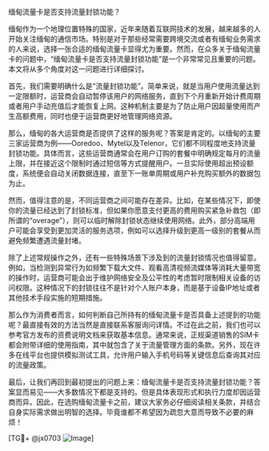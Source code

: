缅甸流量卡是否支持流量封锁功能？

缅甸作为一个地理位置特殊的国家，近年来随着互联网技术的发展，越来越多的人开始关注缅甸的通信市场。特别是对于那些经常需要跨境交流或者有缅甸业务需求的人来说，选择一张合适的缅甸流量卡显得尤为重要。然而，在众多关于缅甸流量卡的问题中，“缅甸流量卡是否支持流量封锁功能”是一个非常常见且重要的问题。本文将从多个角度对这一问题进行详细探讨。

首先，我们需要明确什么是“流量封锁功能”。简单来说，就是当用户使用流量达到一定限额时，运营商会自动暂停该用户的网络服务，直到下个月重新开始计费周期或者用户手动充值后才能恢复上网。这种机制主要是为了防止用户因超量使用而产生高额费用，同时也便于运营商更好地管理网络资源。

那么，缅甸的各大运营商是否提供了这样的服务呢？答案是肯定的。以缅甸的主要三家运营商为例——Ooredoo、Mytel以及Telenor，它们都不同程度地支持流量封锁功能。具体而言，这些运营商通常会在用户订购的套餐中明确规定每月的流量上限，并在接近这个限制时通过短信等方式提醒用户。一旦实际使用超出预设额度，系统便会自动关闭数据连接，直至下一账单周期或用户补充购买额外的数据包为止。

然而，值得注意的是，不同运营商之间可能存在差异。比如，在某些情况下，即使你的流量已经达到了封锁标准，但如果你愿意支付更高的费用购买紧急补救包（即所谓的“overage”），则可以临时解除封锁状态继续使用网络。此外，部分高端用户可能会享受到更加灵活的服务选项，例如可以选择升级到更高一级别的套餐从而避免频繁遭遇流量封堵。

除了上述常规操作之外，还有一些特殊场景下涉及到的流量封锁情况也值得留意。例如，当检测到异常行为如频繁下载大文件、观看高清视频流媒体等消耗大量带宽的操作时，运营商可能会出于维护网络安全及公平性的考虑暂时限制相关设备的访问权限。这种情况下的封锁往往不是针对个人账户本身，而是基于设备IP地址或者其他技术手段实施的短期措施。

那么作为消费者而言，如何判断自己所持有的缅甸流量卡是否具备上述提到的功能呢？最直接有效的方法当然是直接联系客服询问详情。不过在此之前，我们也可以参考官方发布的资费说明文档来获取基本信息。通常来说，正规渠道销售的SIM卡都会附带详细的使用指南，其中就包含了关于流量管理方面的条款。另外，现在许多在线平台也提供模拟测试工具，允许用户输入手机号码等关键信息后查询其对应的流量政策。

最后，让我们再回到最初提出的问题上来：缅甸流量卡是否支持流量封锁功能？答案显而易见——大多数情况下都是支持的。但是具体表现形式和执行力度却因运营商而异。因此，在选购缅甸流量卡之前，建议大家务必仔细阅读相关条款，并结合自身实际需求做出明智的选择。毕竟谁都不希望因为疏忽大意而导致不必要的麻烦！

[TG💪+ @jx0703 ![Image](https://github.com/user-attachments/assets/dbca1d08-cadb-493c-b0ec-ad6f7a83f270)]